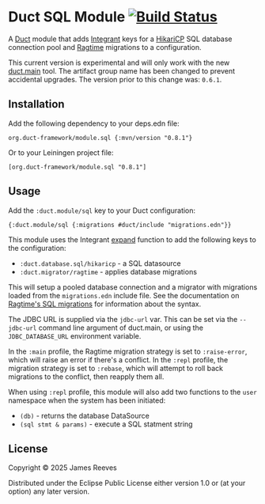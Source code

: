 # Duct SQL Module [![Build Status](https://github.com/duct-framework/module.sql/actions/workflows/test.yml/badge.svg)](https://github.com/duct-framework/module.sql/actions/workflows/test.yml)

A [Duct][] module that adds [Integrant][] keys for a [HikariCP][] SQL
database connection pool and [Ragtime][] migrations to a configuration.

This current version is experimental and will only work with the new
[duct.main][] tool. The artifact group name has been changed to prevent
accidental upgrades. The version prior to this change was: `0.6.1`.

[duct]:      https://github.com/duct-framework/duct
[Integrant]: https://github.com/weavejester/integrant
[hikaricp]:  https://github.com/brettwooldridge/HikariCP
[ragtime]:   https://github.com/weavejester/ragtime
[duct.main]: https://github.com/duct-framework/duct.main

## Installation

Add the following dependency to your deps.edn file:

    org.duct-framework/module.sql {:mvn/version "0.8.1"}

Or to your Leiningen project file:

    [org.duct-framework/module.sql "0.8.1"]

## Usage

Add the `:duct.module/sql` key to your Duct configuration:

```edn
{:duct.module/sql {:migrations #duct/include "migrations.edn"}}
```
This module uses the Integrant [expand][] function to add the
following keys to the configuration:

* `:duct.database.sql/hikaricp` - a SQL datasource
* `:duct.migrator/ragtime` - applies database migrations

This will setup a pooled database connection and a migrator with
migrations loaded from the `migrations.edn` include file. See the
documentation on [Ragtime's SQL migrations][migrations] for information
about the syntax.

The JDBC URL is supplied via the `jdbc-url` var. This can be set via the
`--jdbc-url` command line argument of duct.main, or using the
`JDBC_DATABASE_URL` environment variable.

In the `:main` profile, the Ragtime migration strategy is set to
`:raise-error`, which will raise an error if there's a conflict. In the
`:repl` profile, the migration strategy is set to `:rebase`, which will
attempt to roll back migrations to the conflict, then reapply them all.

When using `:repl` profile, this module will also add two functions to
the `user` namespace when the system has been initiated:

- `(db)`                - returns the database DataSource
- `(sql stmt & params)` - execute a SQL statment string

[expand]: https://github.com/weavejester/integrant#expanding
[migrations]: https://github.com/weavejester/ragtime/wiki/SQL-Migrations#edn

## License

Copyright © 2025 James Reeves

Distributed under the Eclipse Public License either version 1.0 or (at
your option) any later version.
